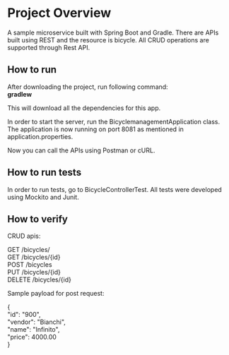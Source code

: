 # Project Overview

A sample microservice built with Spring Boot and Gradle. There are APIs built
using REST and the resource is bicycle. All CRUD operations are supported 
through Rest API. 


## How to run

After downloading the project, run following command:  
**gradlew**

This will download all the dependencies for this app.

In order to start the server, run the BicyclemanagementApplication class. 
The application is now running on port 8081 as mentioned in application.properties.

Now you can call the APIs using Postman or cURL.

## How to run tests

In order to run tests, go to BicycleControllerTest. All tests were developed using 
Mockito and Junit.

##  How to verify
CRUD apis:  

GET /bicycles/  
GET /bicycles/{id}  
POST /bicycles  
PUT /bicycles/{id}  
DELETE /bicycles/{id}  

Sample payload for post request:

{  
"id": "900",  
"vendor": "Bianchi",  
"name": "Infinito",  
"price": 4000.00  
}